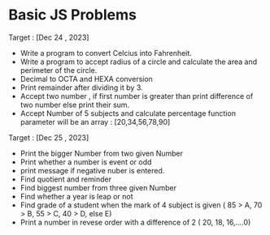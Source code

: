 # Basic JS Problems


Target : [Dec 24 , 2023]
- Write a program to convert Celcius into Fahrenheit.
- Write a program to accept radius of a circle and calculate the area and perimeter of the circle.
-  Decimal to OCTA and HEXA conversion
-  Print remainder after  dividing it by 3.
-  Accept two number , if first number is greater than print difference of two number else print their sum.
-  Accept Number of 5 subjects and calculate percentage
    function parameter will be an array : [20,34,56,78,90]

Target : [Dec 25 , 2023]
- Print the bigger Number from two given Number
-  Print whether a number is event or odd
- print message if negative nuber is entered.
- Find quotient and reminder
- Find biggest number from three given Number
- Find whether a year is leap or not
- Find grade of a student when the mark of 4 subject is given ( 85 > A, 70 > B, 55 > C, 40 > D, else E)
- Print a number in revese order with a difference of 2
  ( 20, 18, 16,....0)
